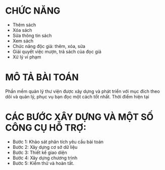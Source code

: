
# CHỨC NĂNG
  * Thêm sách
  * Xóa sách
  * Sửa thông tin sách
  * Xem sách
  * Chức năng độc giả: thêm, xóa, sửa
  * Giải quyết việc mượn, trả sách của đọc giả
  * Xử lý vi phạm
  
# MÔ TẢ BÀI TOÁN
 Phần mềm quản lý thư viện được xây dựng và phát triển với mục đích theo dõi và quản lý, phục vụ bạn đọc một cách tốt nhất. Thời điểm hiện tại
# CÁC BƯỚC XÂY DỰNG VÀ MỘT SỐ CÔNG CỤ HỖ TRỢ:
  * Bước 1: Khảo sát phân tích yêu cầu bài toán
  * Bước 2: Xây dựng cơ sở dữ liệu 
  * Bước 3: Thiết kế giao diện
  * Bước 4: Xây dựng chương trình
  * Bước 5: Kiểm thử và hoàn tất.

